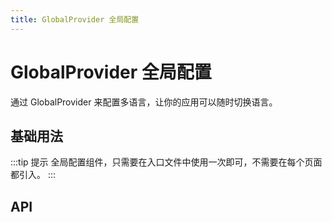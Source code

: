 ```yaml
---
title: GlobalProvider 全局配置
---
```


# GlobalProvider 全局配置

通过 GlobalProvider 来配置多语言，让你的应用可以随时切换语言。

## 基础用法
:::tip 提示
全局配置组件，只需要在入口文件中使用一次即可，不需要在每个页面都引入。
:::

<preview path="./def.vue" />

## API

<API src="./globalProvider.json" lang="zh"></API>